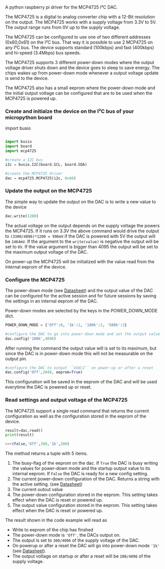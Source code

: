 
A python raspberry pi driver for the MCP4725 I²C DAC.

The MCP4725 is a digital to analog converter chip with a 12-Bit resolution on
the output. The MCP4725 works with a supply voltage from 3.3V to 5V. The output range runs from 0V up to the supply voltage. 

The MCP4725 can be configured to use one of two different addresses (0x60,0x61) on the I²C bus.
That way it is possible to use 2 MCP4725 on any I²C bus. The device supports
standard (100kbps) and fast (400kbps) and hi-speed (3.4Mbps) bus speeds.

The MCP4725 supports 3 different power-down modes where the output voltage
driver shuts down and the device goes to sleep to save energy. The chips wakes up
from power-down mode whenever a output voltage update is send to the device.

The MCP4725 also has a small eeprom where the power-down mode and the initial
output voltage can be configured that are to be used when the MCP4725 is powered
up.


###   Create and initialze the device on the I²C bus of your micropython board
import busio

```python

import busio
import board
import mcp4725

#create a I2C bus
i2c = busio.I2C(board.SCL, board.SDA)

#create the MCP4725 driver
dac = mcp4725.MCP4725(i2c, 0x60)
```

###   Update the output on the MCP4725
The simple way to update the output on the DAC is to write a new value to the
device
```python
dac.write(1200)
```
The actual voltage on the output depends on the supply voltage the powers the
MCP4725. If it runs on 3.3V the above command would drive the output to
``(3300/4096)*1200 = 996mV`` if the DAC is powered with 5V the output will be
``1464mV``. If the argument to the ``write(value)`` is negative the output will
be set to ``0V``. If the value argument is bigger than 4095 the output 
will be set to the maximum output voltage of the DAC. 

On power-up the MCP4725 will be initialized with the value read from the
internal eeprom of the device.

###   Configure the MCP4725
The power-down mode (see
[Datasheet](http://www.microchip.com/wwwproducts/en/en532229)) and the output
value of the DAC can be configured for the active session and for future
sessions by saving the settings in an internal eeprom of the DAC.

Power-down modes are selected by the keys in the POWER_DOWN_MODE dict.
```python
POWER_DOWN_MODE = {'Off':0, '1k':1, '100k':2, '500k':3}
```

```python
#configure the DAC to go into power-down mode and set the output value to maximum output.
dac.config('100k',4096)
```
After running the command the output value will is set to its maximum, but since the
DAC is in power-down mode this will not be measurable on the output pin.

```python
#configure the DAC to output ``Vdd/2`` on power-up or after a reset
dac.config('Off',2048, eeprom=True)
```
This configuration will be saved in the eeprom of the DAC and will be used
everytime the DAC is powered up or reset.

###   Read settings and output voltage of the MCP4725
The MCP4725 support a single read command that returns the current configuration as well as the configuration stored in the eeprom of the device. 
```python
result=dac.read()
print(result)

>>>(False,'Off',300,'1k',200)
```
The method returns a tuple with 5 items. 

1. The busy-flag of the eeprom on the dac. If ``True`` the DAC is busy writing
   the values for power-down mode and the startup output value to its internal
eeprom. If ``False`` the DAC is ready for a new config setting.
2. The current power-down configuration of the DAC. Returns a string with the
   active setting. (see
[Datasheet](http://www.microchip.com/wwwproducts/en/en532229))
3. The current outout value
4. The power-down configuration stored in the eeprom. This setting takes effect
   when the DAC is reset or powered up.
5. The output value  configuration stored in the eeprom. This setting takes effect
   when the DAC is reset or powered up.

The result shown in the code example will read as

* Write to eeprom of the chip has finshed
* The power-down mode is ``'Off'``, the DACs output on.
* The output is set to ``300/4096`` of the supply voltage of the DAC.
* On powerup or after a reset the DAC will go into power-down mode ``'1k'`` (see
[Datasheet](http://www.microchip.com/wwwproducts/en/en532229)).
* The output voltage on startup or after a reset will be ``200/4096`` of the supply
  voltage.
